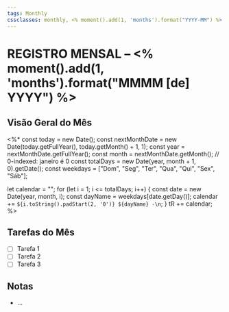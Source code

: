 ```yaml
---
tags: Monthly
cssclasses: monthly, <% moment().add(1, 'months').format("YYYY-MM") %>
---
```


# REGISTRO MENSAL – <% moment().add(1, 'months').format("MMMM [de] YYYY") %>

## Visão Geral do Mês

<%*
const today = new Date();
const nextMonthDate = new Date(today.getFullYear(), today.getMonth() + 1, 1);
const year = nextMonthDate.getFullYear();
const month = nextMonthDate.getMonth(); // 0-indexed: janeiro é 0
const totalDays = new Date(year, month + 1, 0).getDate();
const weekdays = ["Dom", "Seg", "Ter", "Qua", "Qui", "Sex", "Sáb"];

let calendar = "";
for (let i = 1; i <= totalDays; i++) {
  const date = new Date(year, month, i);
  const dayName = weekdays[date.getDay()];
  calendar += `${i.toString().padStart(2, '0')} ${dayName} -\n`;
}
tR += calendar;
%>


## Tarefas do Mês

- [ ] Tarefa 1
- [ ] Tarefa 2
- [ ] Tarefa 3

## Notas

- ...
